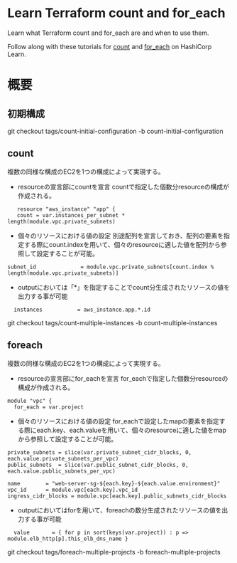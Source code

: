 # Learn Terraform count and for_each

Learn what Terraform count and for_each are and when to use them.

Follow along with these tutorials for
[count](https://learn.hashicorp.com/tutorials/terraform/count) and
[for_each](https://learn.hashicorp.com/tutorials/terraform/for-each) on
HashiCorp Learn.


# 概要
## 初期構成
git checkout tags/count-initial-configuration -b count-initial-configuration

## count
複数の同様な構成のEC2を1つの構成によって実現する。
- resourceの宣言部にcountを宣言
  countで指定した個数分resourceの構成が作成される。

```
   resource "aws_instance" "app" {
   count = var.instances_per_subnet * length(module.vpc.private_subnets)
```

- 個々のリソースにおける値の設定
  別途配列を宣言しておき、配列の要素を指定する際にcount.indexを用いて、個々のresourceに適した値を配列から参照して設定することが可能。

```
subnet_id              = module.vpc.private_subnets[count.index % length(module.vpc.private_subnets)]
```

- outputにおいては「*」を指定することでcount分生成されたリソースの値を出力する事が可能

```
  instances           = aws_instance.app.*.id
```

git checkout tags/count-multiple-instances -b count-multiple-instances



## foreach
複数の同様な構成のEC2を1つの構成によって実現する。
- resourceの宣言部にfor_eachを宣言
  for_eachで指定した個数分resourceの構成が作成される。

```
module "vpc" {
  for_each = var.project
```

- 個々のリソースにおける値の設定
  for_eachで設定したmapの要素を指定する際にeach.key、each.valueを用いて、個々のresourceに適した値をmapから参照して設定することが可能。

```
private_subnets = slice(var.private_subnet_cidr_blocks, 0, each.value.private_subnets_per_vpc)
public_subnets  = slice(var.public_subnet_cidr_blocks, 0, each.value.public_subnets_per_vpc)

name        = "web-server-sg-${each.key}-${each.value.environment}"
vpc_id      = module.vpc[each.key].vpc_id
ingress_cidr_blocks = module.vpc[each.key].public_subnets_cidr_blocks
```

- outputにおいてはforを用いて、foreachの数分生成されたリソースの値を出力する事が可能

```
  value       = { for p in sort(keys(var.project)) : p => module.elb_http[p].this_elb_dns_name }
```

git checkout tags/foreach-multiple-projects -b foreach-multiple-projects
